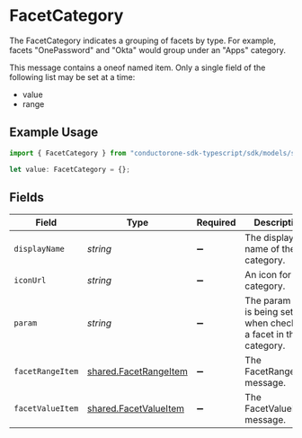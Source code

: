 # FacetCategory

The FacetCategory indicates a grouping of facets by type. For example, facets "OnePassword" and "Okta" would group under an "Apps" category.

This message contains a oneof named item. Only a single field of the following list may be set at a time:
  - value
  - range


## Example Usage

```typescript
import { FacetCategory } from "conductorone-sdk-typescript/sdk/models/shared";

let value: FacetCategory = {};
```

## Fields

| Field                                                                 | Type                                                                  | Required                                                              | Description                                                           |
| --------------------------------------------------------------------- | --------------------------------------------------------------------- | --------------------------------------------------------------------- | --------------------------------------------------------------------- |
| `displayName`                                                         | *string*                                                              | :heavy_minus_sign:                                                    | The display name of the category.                                     |
| `iconUrl`                                                             | *string*                                                              | :heavy_minus_sign:                                                    | An icon for the category.                                             |
| `param`                                                               | *string*                                                              | :heavy_minus_sign:                                                    | The param that is being set when checking a facet in this category.   |
| `facetRangeItem`                                                      | [shared.FacetRangeItem](../../../sdk/models/shared/facetrangeitem.md) | :heavy_minus_sign:                                                    | The FacetRangeItem message.                                           |
| `facetValueItem`                                                      | [shared.FacetValueItem](../../../sdk/models/shared/facetvalueitem.md) | :heavy_minus_sign:                                                    | The FacetValueItem message.                                           |